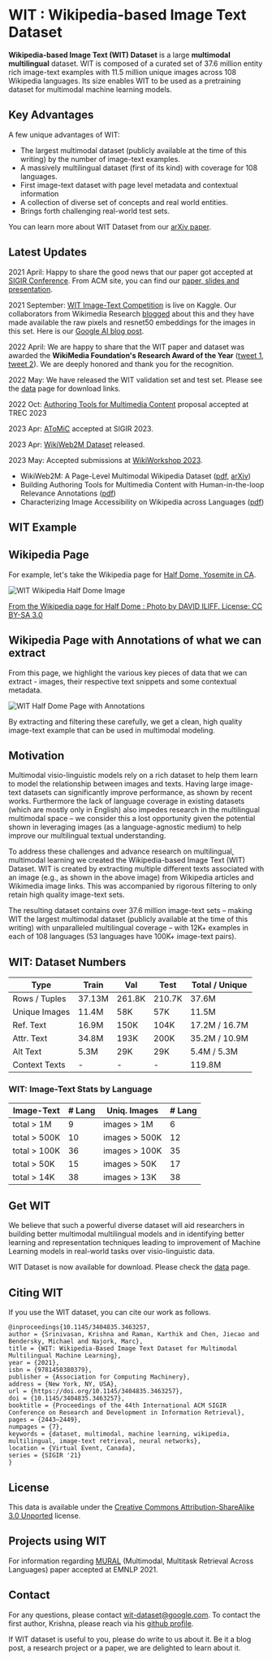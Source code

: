 # WIT : Wikipedia-based Image Text Dataset

**Wikipedia-based Image Text (WIT) Dataset** is a large **multimodal
multilingual** dataset. WIT is composed of a curated set of 37.6 million entity
rich image-text examples with 11.5 million unique images across 108 Wikipedia
languages. Its size enables WIT to be used as a pretraining dataset for
multimodal machine learning models.

## Key Advantages

A few unique advantages of WIT:

-   The largest multimodal dataset (publicly available at the time of this writing) by the number of image-text examples.
-   A massively multilingual dataset (first of its kind) with coverage for 108 languages.
-   First image-text dataset with page level metadata and contextual information
-   A collection of diverse set of concepts and real world entities.
-   Brings forth challenging real-world test sets.

You can learn more about WIT Dataset from our
[arXiv paper](https://arxiv.org/abs/2103.01913).

## Latest Updates

2021 April: Happy to share the good news that our paper got accepted at [SIGIR Conference](https://sigir.org/sigir2021/call-for-resource-papers/). From ACM site, you can find our [paper, slides and presentation](https://dl.acm.org/doi/abs/10.1145/3404835.3463257).

2021 September: [WIT Image-Text Competition](https://www.kaggle.com/c/wikipedia-image-caption/overview) is live on Kaggle. Our collaborators from Wikimedia Research [blogged](https://techblog.wikimedia.org/2021/09/09/the-wikipedia-image-caption-matching-challenge-and-a-huge-release-of-image-data-for-research/) about this and they have made available the raw pixels and resnet50 embeddings for the images in this set. Here is our [Google AI blog post](https://ai.googleblog.com/2021/09/announcing-wit-wikipedia-based-image.html).

2022 April: We are happy to share that the WIT paper and dataset was awarded the **WikiMedia Foundation's Research Award of the Year** ([tweet 1](https://twitter.com/WikiResearch/status/1518640500000972800), [tweet 2](https://twitter.com/wikiworkshop/status/1518639913813565441)). We are deeply honored and thank you for the recognition.

2022 May: We have released the WIT validation set and test set. Please see the [data](DATA.md) page for download links.

2022 Oct: [Authoring Tools for Multimedia Content](https://trec.nist.gov/pubs/call2023.html) proposal accepted at TREC 2023

2023 Apr: [AToMiC](https://arxiv.org/abs/2304.01961) accepted at SIGIR 2023.

2023 Apr: [WikiWeb2M Dataset](wikiweb2m.md) released.

2023 May: Accepted submissions at [WikiWorkshop 2023](https://wikiworkshop.org/2023/).

-  WikiWeb2M: A Page-Level Multimodal Wikipedia Dataset ([pdf](https://wikiworkshop.org/2023/papers/WikiWorkshop2023_paper_10.pdf), [arXiv](https://arxiv.org/abs/2305.05432))
-  Building Authoring Tools for Multimedia Content with Human-in-the-loop Relevance Annotations ([pdf](https://wikiworkshop.org/2023/papers/WikiWorkshop2023_paper_57.pdf))
-  Characterizing Image Accessibility on Wikipedia across Languages ([pdf](https://wikiworkshop.org/2023/papers/WikiWorkshop2023_paper_25.pdf))


## WIT Example

## Wikipedia Page

For example, let's take the Wikipedia page for
[Half Dome, Yosemite in CA](https://en.wikipedia.org/wiki/Half_Dome).

![WIT Wikipedia Half Dome Image](images/wit_half_dome_wiki.png)

[From the Wikipedia page for Half Dome : Photo by DAVID ILIFF. License: CC BY-SA 3.0](https://en.wikipedia.org/wiki/Half_Dome#/media/File:Half_Dome_from_Glacier_Point,_Yosemite_NP_-_Diliff.jpg)

## Wikipedia Page with Annotations of what we can extract

From this page, we highlight the various key pieces of data that we can
extract - images, their respective text snippets and some contextual metadata.

![WIT Half Dome Page with Annotations](images/wit_take2_half_dome_with_annotations.png)

By extracting and filtering these carefully, we get a clean, high quality
image-text example that can be used in multimodal modeling.

<!-- ![WIT Half Dome Data](images/wit_half_dome_wiki_and_wit.png) -->

## Motivation

Multimodal visio-linguistic models rely on a rich dataset to help them learn to
model the relationship between images and texts. Having large image-text
datasets can significantly improve performance, as shown by recent works.
Furthermore the lack of language coverage in existing datasets (which are mostly
only in English) also impedes research in the multilingual multimodal space – we
consider this a lost opportunity given the potential shown in leveraging images
(as a language-agnostic medium) to help improve our multilingual textual
understanding.

To address these challenges and advance research on multilingual, multimodal
learning we created the Wikipedia-based Image Text (WIT) Dataset. WIT is created
by extracting multiple different texts associated with an image (e.g., as shown
in the above image) from Wikipedia articles and Wikimedia image links. This was
accompanied by rigorous filtering to only retain high quality image-text sets.

The resulting dataset contains over 37.6 million image-text sets – making WIT
the largest multimodal dataset (publicly available at the time of this writing) 
with unparalleled multilingual coverage – with 12K+ examples in each of 
108 languages (53 languages have 100K+ image-text pairs).

## WIT: Dataset Numbers

Type          | Train  | Val    | Test   | Total / Unique
------------- | ------ | ------ | ------ | --------------
Rows / Tuples | 37.13M | 261.8K | 210.7K | 37.6M
Unique Images | 11.4M  | 58K    | 57K    | 11.5M
Ref. Text     | 16.9M  | 150K   | 104K   | 17.2M / 16.7M
Attr. Text    | 34.8M  | 193K   | 200K   | 35.2M / 10.9M
Alt Text      | 5.3M   | 29K    | 29K    | 5.4M / 5.3M
Context Texts | -      | -      | -      | 119.8M

### WIT: Image-Text Stats by Language

Image-Text   | # Lang | Uniq. Images  | # Lang
------------ | ------ | ------------- | ------
total > 1M   | 9      | images > 1M   | 6
total > 500K | 10     | images > 500K | 12
total > 100K | 36     | images > 100K | 35
total > 50K  | 15     | images > 50K  | 17
total > 14K  | 38     | images > 13K  | 38

## Get WIT

We believe that such a powerful diverse dataset will aid researchers in building
better multimodal multilingual models and in identifying better learning and
representation techniques leading to improvement of Machine Learning models in
real-world tasks over visio-linguistic data.

WIT Dataset is now available for download. Please check the [data](DATA.md) page.

## Citing WIT

If you use the WIT dataset, you can cite our work as follows.

```
@inproceedings{10.1145/3404835.3463257,
author = {Srinivasan, Krishna and Raman, Karthik and Chen, Jiecao and Bendersky, Michael and Najork, Marc},
title = {WIT: Wikipedia-Based Image Text Dataset for Multimodal Multilingual Machine Learning},
year = {2021},
isbn = {9781450380379},
publisher = {Association for Computing Machinery},
address = {New York, NY, USA},
url = {https://doi.org/10.1145/3404835.3463257},
doi = {10.1145/3404835.3463257},
booktitle = {Proceedings of the 44th International ACM SIGIR Conference on Research and Development in Information Retrieval},
pages = {2443–2449},
numpages = {7},
keywords = {dataset, multimodal, machine learning, wikipedia, multilingual, image-text retrieval, neural networks},
location = {Virtual Event, Canada},
series = {SIGIR '21}
}
```

## License

This data is available under the [Creative Commons Attribution-ShareAlike 3.0 Unported](LICENSE) license.

## Projects using WIT

For information regarding [MURAL](https://github.com/google-research-datasets/wit/tree/main/mural) (Multimodal, Multitask Retrieval Across Languages) paper accepted at EMNLP 2021.

## Contact

For any questions, please contact wit-dataset@google.com. To contact the first author, Krishna, please reach via his [github profile](https://github.com/krishna2).

If WIT dataset is useful to you, please do write to us about it. Be it a blog post, a research project or a paper, we are delighted to learn about it.
